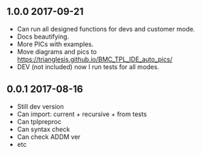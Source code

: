 ## 1.0.0 2017-09-21
- Can run all designed functions for devs and customer mode.
- Docs beautifying.
- More PICs with examples.
- Move diagrams and pics to https://trianglesis.github.io/BMC_TPL_IDE_auto_pics/
- DEV (not included) now I run tests for all modes.

## 0.0.1 2017-08-16
- Still dev version
- Can import: current + recursive + from tests
- Can tplpreproc
- Can syntax check
- Can check ADDM ver
- etc

